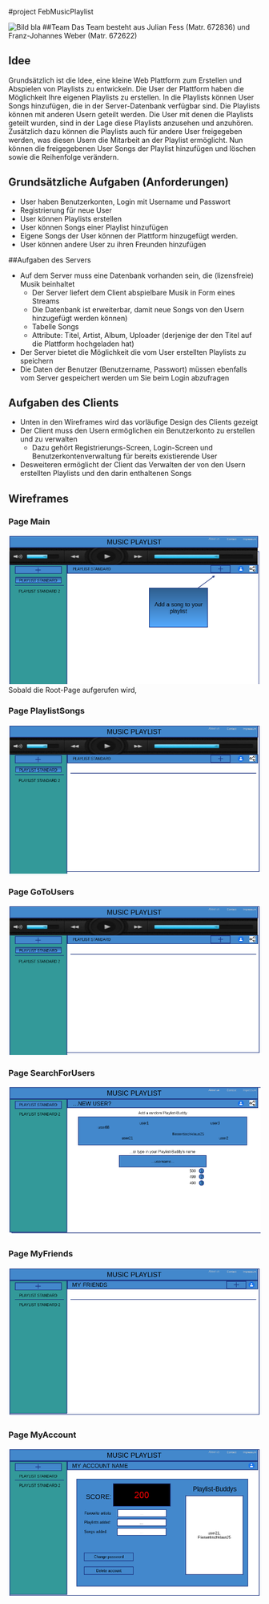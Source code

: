 #project FebMusicPlaylist


![Bild bla](./Wireframes/bla.png "hallo") 
##Team
Das Team besteht aus Julian Fess (Matr. 672836) und Franz-Johannes Weber 
(Matr. 672622)


## Idee
Grundsätzlich ist die Idee, eine kleine Web Plattform zum Erstellen und Abspielen von Playlists 
zu entwickeln. Die User der Plattform haben die Möglichkeit Ihre eigenen Playlists zu erstellen.
In die Playlists können User Songs hinzufügen, die in der Server-Datenbank verfügbar sind.
Die Playlists können mit anderen Usern geteilt werden. Die User mit denen die Playlists geteilt 
wurden, sind in der Lage diese Playlists anzusehen und anzuhören. Zusätzlich dazu können die 
Playlists auch für andere User freigegeben werden, was diesen Usern die Mitarbeit an der Playlist
ermöglicht. Nun können die freigegebenen User Songs der Playlist hinzufügen und löschen sowie die 
Reihenfolge verändern.


## Grundsätzliche Aufgaben (Anforderungen)

- User haben Benutzerkonten, Login mit Username und Passwort
- Registrierung für neue User
- User können Playlists erstellen
- User können Songs einer Playlist hinzufügen
- Eigene Songs der User können der Plattform hinzugefügt werden.
- User können andere User zu ihren Freunden hinzufügen


##Aufgaben des Servers

- Auf dem Server muss eine Datenbank vorhanden sein, die (lizensfreie) Musik beinhaltet 
    - Der Server liefert dem Client abspielbare Musik in Form eines Streams
    - Die Datenbank ist erweiterbar, damit neue Songs von den Usern hinzugefügt werden
    können)
    - Tabelle Songs 
    - Attribute: Titel, Artist, Album, Uploader (derjenige der den Titel auf die Plattform hochgeladen hat)
- Der Server bietet die Möglichkeit die vom User erstellten Playlists zu speichern
- Die Daten der Benutzer (Benutzername, Passwort) müssen ebenfalls vom Server gespeichert werden um Sie beim Login abzufragen


## Aufgaben des Clients

- Unten in den Wireframes wird das vorläufige Design des Clients gezeigt
- Der Client muss den Usern ermöglichen ein Benutzerkonto zu erstellen und zu verwalten
    - Dazu gehört Registrierungs-Screen, Login-Screen und Benutzerkontenverwaltung für bereits 
    existierende User
- Desweiteren ermöglicht der Client das Verwalten der von den Usern erstellten Playlists und den darin
enthaltenen Songs

## Wireframes

### Page Main
![Bild MainPage](./Wireframes/Page0_MainPage.png "MainPage")
Sobald die Root-Page aufgerufen wird, 

### Page PlaylistSongs
![Bild PlaylistSongs](./Wireframes/Page1_PlaylistSongs.png "PlaylistSongs") 
### Page GoToUsers
![Bild GoToUsers](./Wireframes/Page2_GoToUsers.png "GoToUsers") 
### Page SearchForUsers
![Bild SearchForUsers](./Wireframes/Page3_SearchForUsers.png "SearchForUsers") 
### Page MyFriends
![Bild MyFriends](./Wireframes/Page4_MyFriends.png "MyFriends") 
### Page MyAccount
![Bild MyAccount](./Wireframes/Page5_MyAccount.png "MyAccount") 
